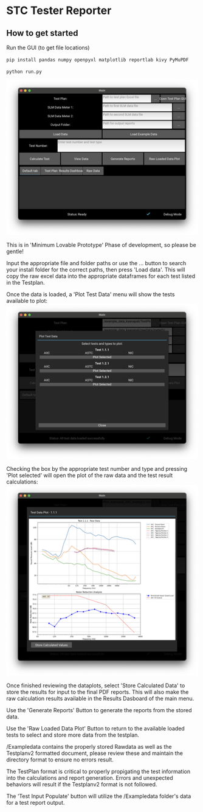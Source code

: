 # STC Tester Reporter

## How to get started


Run the GUI (to get file locations)

`pip install pandas numpy openpyxl matplotlib reportlab kivy PyMuPDF`


`python run.py`



![](main_menu.png)

This is in 'Minimum Lovable Prototype' Phase of development, so please be gentle!

Input the appropriate file and folder paths or use the ... button to search your install folder for the correct paths, then press 'Load data'. This will copy the raw excel data into the appropriate dataframes for each test listed in the Testplan. 

Once the data is loaded, a 'Plot Test Data' menu will show the tests available to plot: 
![](plot_test_data.png)

Checking the box by the appropriate test number and type and pressing 'Plot selected' will open the plot of the raw data and the test result calculations:
![](test_data_plot.png)

Once finished reviewing the dataplots, select 'Store Calculated Data' to store the results for input to the final PDF reports. This will also make the raw calculation results available in the Results Dasboard of the main menu. 

Use the 'Generate Reports' Button to generate the reports from the stored data.

Use the 'Raw Loaded Data Plot' Button to return to the available loaded tests to select and store more data from the testplan.

/Exampledata contains the properly stored Rawdata as well as the Testplanv2 formatted document, please review these and maintain the directory format to ensure no errors result.

The TestPlan format is critical to properly propigating the test information into the calculations and report generation. 
Errors and unexpected behaviors will result if the Testplanv2 format is not followed.

The 'Test Input Populate' button will utilize the /Exampledata folder's data for a test report output. 
